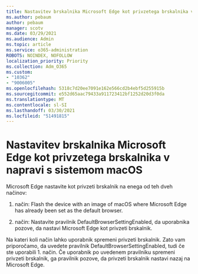```yaml
---
title: Nastavitev brskalnika Microsoft Edge kot privzetega brskalnika v napravi s sistemom macOS
ms.author: pebaum
author: pebaum
manager: scotv
ms.date: 03/29/2021
ms.audience: Admin
ms.topic: article
ms.service: o365-administration
ROBOTS: NOINDEX, NOFOLLOW
localization_priority: Priority
ms.collection: Adm_O365
ms.custom:
- "10362"
- "9006005"
ms.openlocfilehash: 5318c7d20ee7091e162e566cd2b4ebf5d255915b
ms.sourcegitcommit: e552d65aac79433a911723412bf1252d20d3f0da
ms.translationtype: MT
ms.contentlocale: sl-SI
ms.lasthandoff: 03/30/2021
ms.locfileid: "51491815"
---
```

# <a name="set-microsoft-edge-as-the-default-browser-on-a-macos-device"></a>Nastavitev brskalnika Microsoft Edge kot privzetega brskalnika v napravi s sistemom macOS

Microsoft Edge nastavite kot privzeti brskalnik na enega od teh dveh načinov:

1. način: Flash the device with an image of macOS where Microsoft Edge has already been set as the default browser.

2. način: Nastavite pravilnik DefaultBrowserSettingEnabled, da uporabnika pozove, da nastavi Microsoft Edge kot privzeti brskalnik.

Na kateri koli način lahko uporabnik spremeni privzeti brskalnik. Zato vam priporočamo, da uvedete pravilnik DefaultBrowserSettingEnabled, tudi če ste uporabili 1. način. Če uporabnik po uvedenem pravilniku spremeni privzeti brskalnik, ga pravilnik pozove, da privzeti brskalnik nastavi nazaj na Microsoft Edge.
